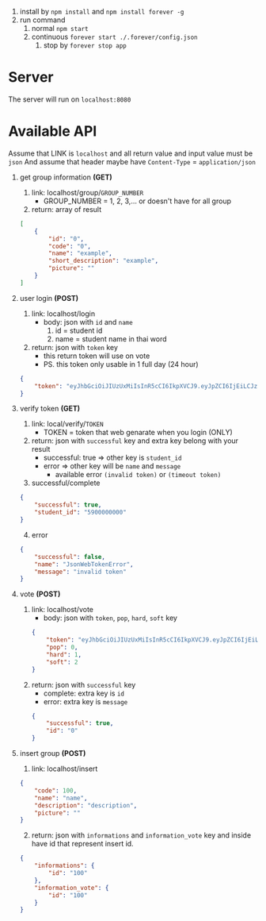 1. install by `npm install` and `npm install forever -g`
2. run command
    1. normal `npm start`
    2. continuous `forever start ./.forever/config.json`
        1. stop by `forever stop app`

# Server
The server will run on `localhost:8080`

# Available API
Assume that LINK is `localhost` and all return value and input value must be `json`
And assume that header maybe have `Content-Type` = `application/json`

1. get group information **(GET)**
    1. link: localhost/group/`GROUP_NUMBER`
        - GROUP_NUMBER = 1, 2, 3,... or doesn't have for all group
    2. return: array of result
    ```json
    [
        {
            "id": "0",
            "code": "0",
            "name": "example",
            "short_description": "example",
            "picture": ""
        }
    ]
    ```
2. user login **(POST)**
    1. link: localhost/login
        - body: json with `id` and `name`
            1. id = student id
            2. name = student name in thai word
    2. return: json with `token` key
        - this return token will use on vote
        - PS. this token only usable in 1 full day (24 hour)
    ```json
    {
        "token": "eyJhbGciOiJIUzUxMiIsInR5cCI6IkpXVCJ9.eyJpZCI6IjEiLCJzdHVkZW50X2lkIjoiMDAwMDAwMDAwMCIsIm5hbWUiOiJhZG1pbiIsInN1cm5hbWUiOiJhZG1pbiIsImlhdCI6MTQ5OTA3MDk5OSwiZXhwIjoxNDk5MTU3Mzk5fQ.d0XRk0brNHaNCmfYZe0WCtYEPn7lgG1rCsOzRajOhc_mVGYGaDnZA41Ls3iPxPSIwIAWhjbMLHj0EDTVhHcFyw"
    }
    ```
3. verify token **(GET)**
    1. link: local/verify/`TOKEN`
        - TOKEN = token that web genarate when you login (ONLY)
    2. return: json with `successful` key and extra key belong with your result
        - successful: true => other key is `student_id`
        - error => other key will be `name` and `message`
            - available error `(invalid token)` or `(timeout token)`
    3. successful/complete
    ```json
    {
        "successful": true,
        "student_id": "5900000000"
    }
    ```
    4. error
    ```json
    {
        "successful": false,
        "name": "JsonWebTokenError",
        "message": "invalid token"
    }
    ```
4. vote **(POST)**
    1. link: localhost/vote
        - body: json with `token`, `pop`, `hard`, `soft` key
        ```json
        {
            "token": "eyJhbGciOiJIUzUxMiIsInR5cCI6IkpXVCJ9.eyJpZCI6IjEiLCJzdHVkZW50X2lkIjoiMDAwMDAwMDAwMCIsIm5hbWUiOiJhZG1pbiIsInN1cm5hbWUiOiJhZG1pbiIsImlhdCI6MTQ5OTA1NTYzOCwiZXhwIjoxNDk5MTQyMDM4fQ.Lz1-3bNGo8yysiupLpSePzystRHY6l_Igp-1lUIbdLtf6fgM_eCaYW-rTjIh7K_wjv0lOOO8C985D6BBqHshkQ",
            "pop": 0,
            "hard": 1,
            "soft": 2
        }
        ```
    2. return: json with `successful` key
        - complete: extra key is `id`
        - error: extra key is `message`
        ```json
        {
            "successful": true,
            "id": "0"
        }
        ```


5. insert group **(POST)**
    1. link: localhost/insert
    ```json
    {
        "code": 100,
        "name": "name",
        "description": "description",
        "picture": ""
    }
    ```
    2. return: json with `informations` and `information_vote` key and inside have id that represent insert id.
    ```json
    {
        "informations": {
            "id": "100"
        },
        "information_vote": {
            "id": "100"
        }
    }
    ```
